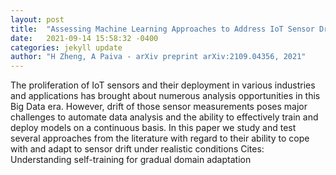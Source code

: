 ```yaml
---
layout: post
title:  "Assessing Machine Learning Approaches to Address IoT Sensor Drift"
date:   2021-09-14 15:58:32 -0400
categories: jekyll update
author: "H Zheng, A Paiva - arXiv preprint arXiv:2109.04356, 2021"
---
```

The proliferation of IoT sensors and their deployment in various industries and applications has brought about numerous analysis opportunities in this Big Data era. However, drift of those sensor measurements poses major challenges to automate data analysis and the ability to effectively train and deploy models on a continuous basis. In this paper we study and test several approaches from the literature with regard to their ability to cope with and adapt to sensor drift under realistic conditions Cites: Understanding self-training for gradual domain adaptation
